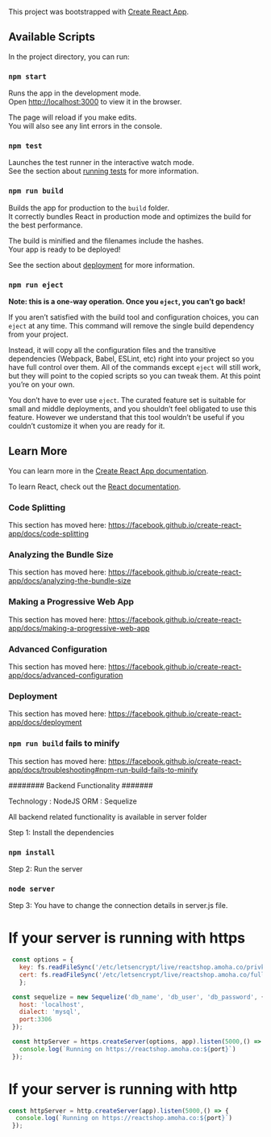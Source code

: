 This project was bootstrapped with [Create React App](https://github.com/facebook/create-react-app).

## Available Scripts

In the project directory, you can run:

### `npm start`

Runs the app in the development mode.<br>
Open [http://localhost:3000](http://localhost:3000) to view it in the browser.

The page will reload if you make edits.<br>
You will also see any lint errors in the console.

### `npm test`

Launches the test runner in the interactive watch mode.<br>
See the section about [running tests](https://facebook.github.io/create-react-app/docs/running-tests) for more information.

### `npm run build`

Builds the app for production to the `build` folder.<br>
It correctly bundles React in production mode and optimizes the build for the best performance.

The build is minified and the filenames include the hashes.<br>
Your app is ready to be deployed!

See the section about [deployment](https://facebook.github.io/create-react-app/docs/deployment) for more information.

### `npm run eject`

**Note: this is a one-way operation. Once you `eject`, you can’t go back!**

If you aren’t satisfied with the build tool and configuration choices, you can `eject` at any time. This command will remove the single build dependency from your project.

Instead, it will copy all the configuration files and the transitive dependencies (Webpack, Babel, ESLint, etc) right into your project so you have full control over them. All of the commands except `eject` will still work, but they will point to the copied scripts so you can tweak them. At this point you’re on your own.

You don’t have to ever use `eject`. The curated feature set is suitable for small and middle deployments, and you shouldn’t feel obligated to use this feature. However we understand that this tool wouldn’t be useful if you couldn’t customize it when you are ready for it.

## Learn More

You can learn more in the [Create React App documentation](https://facebook.github.io/create-react-app/docs/getting-started).

To learn React, check out the [React documentation](https://reactjs.org/).

### Code Splitting

This section has moved here: https://facebook.github.io/create-react-app/docs/code-splitting

### Analyzing the Bundle Size

This section has moved here: https://facebook.github.io/create-react-app/docs/analyzing-the-bundle-size

### Making a Progressive Web App

This section has moved here: https://facebook.github.io/create-react-app/docs/making-a-progressive-web-app

### Advanced Configuration

This section has moved here: https://facebook.github.io/create-react-app/docs/advanced-configuration

### Deployment

This section has moved here: https://facebook.github.io/create-react-app/docs/deployment

### `npm run build` fails to minify

This section has moved here: https://facebook.github.io/create-react-app/docs/troubleshooting#npm-run-build-fails-to-minify


######## Backend Functionality #######

Technology : NodeJS
ORM        : Sequelize

All backend related functionality is available in server folder

Step 1: Install the dependencies

  ### `npm install`

Step 2: Run the server

  ### `node server`


Step 3: You have to change the connection details in server.js file.

# If your server is running with https

```javascript
 const options = {
   key: fs.readFileSync('/etc/letsencrypt/live/reactshop.amoha.co/privkey.pem'),
   cert: fs.readFileSync('/etc/letsencrypt/live/reactshop.amoha.co/fullchain.pem')
   };

 const sequelize = new Sequelize('db_name', 'db_user', 'db_password', {
   host: 'localhost',
   dialect: 'mysql',
   port:3306
 });

 const httpServer = https.createServer(options, app).listen(5000,() => {
   console.log(`Running on https://reactshop.amoha.co:${port}`)
 });
 ```

 # If your server is running with http
```javascript
const httpServer = http.createServer(app).listen(5000,() => {
  console.log(`Running on https://reactshop.amoha.co:${port}`)
 });
 ```
